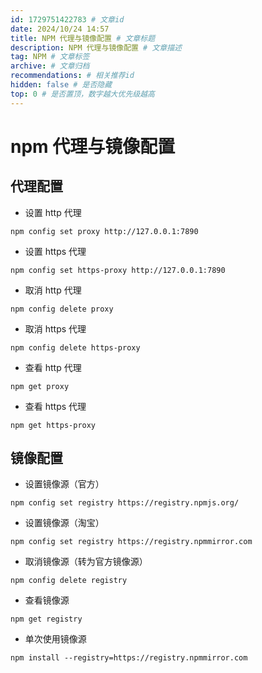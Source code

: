 ```yaml
---
id: 1729751422783 # 文章id
date: 2024/10/24 14:57
title: NPM 代理与镜像配置 # 文章标题
description: NPM 代理与镜像配置 # 文章描述
tag: NPM # 文章标签
archive: # 文章归档
recommendations: # 相关推荐id
hidden: false # 是否隐藏
top: 0 # 是否置顶，数字越大优先级越高
---
```


# npm 代理与镜像配置

## 代理配置

- 设置 http 代理

```shell title="hidden"
npm config set proxy http://127.0.0.1:7890
```

- 设置 https 代理

```shell title="hidden"
npm config set https-proxy http://127.0.0.1:7890
```

- 取消 http 代理

```shell title="hidden"
npm config delete proxy
```

- 取消 https 代理

```shell title="hidden"
npm config delete https-proxy
```

- 查看 http 代理

```shell title="hidden"
npm get proxy
```

- 查看 https 代理

```shell title="hidden"
npm get https-proxy
```

## 镜像配置

- 设置镜像源（官方）

```shell title="hidden"
npm config set registry https://registry.npmjs.org/
```

- 设置镜像源（淘宝）

```shell title="hidden"
npm config set registry https://registry.npmmirror.com
```

- 取消镜像源（转为官方镜像源）

```shell title="hidden"
npm config delete registry
```

- 查看镜像源

```shell title="hidden"
npm get registry
```

- 单次使用镜像源

```shell title="hidden"
npm install --registry=https://registry.npmmirror.com
```
